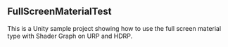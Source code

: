 FullScreenMaterialTest
----------------------

This is a Unity sample project showing how to use the full screen material type
with Shader Graph on URP and HDRP.
